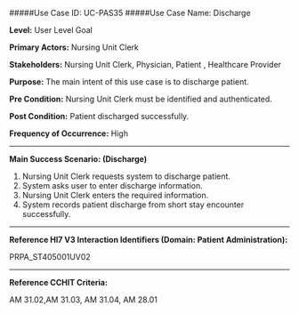 #####Use Case ID: UC-PAS35
#####Use Case Name: Discharge

**Level:**                     User Level Goal

**Primary Actors:**            Nursing Unit Clerk

**Stakeholders:**              Nursing Unit Clerk, Physician, Patient , Healthcare Provider

**Purpose:**                   The main intent of this use case is to discharge patient.

**Pre Condition:**             Nursing Unit Clerk must be identified and authenticated.

**Post Condition:**            Patient discharged successfully.

**Frequency of Occurrence:**   High
__________________________________________________________
**Main Success Scenario: (Discharge)**

1. Nursing Unit Clerk requests system to discharge patient.
2. System asks user to enter discharge information.
3. Nursing Unit Clerk enters the required information.
4. System records patient discharge from short stay encounter successfully.

________________________________________________________________________
**Reference Hl7 V3 Interaction Identifiers (Domain: Patient Administration):**

PRPA_ST405001UV02
_______________________________________________________________
**Reference CCHIT Criteria:**

AM 31.02,AM 31.03, AM 31.04, AM 28.01




